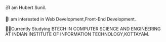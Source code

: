 ✌️I am Hubert Sunil.

👀I am interested in Web Development,Front-End Development.

🧑‍🎓Currently Studying BTECH IN COMPUTER SCIENCE AND ENGINEERING AT INDIAN INSTITUTE OF INFORMATION TECHNOLOGY,KOTTAYAM.
